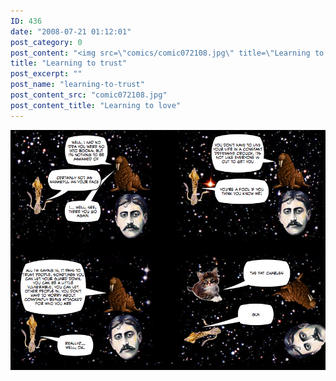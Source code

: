 ```yaml
---
ID: 436
date: "2008-07-21 01:12:01"
post_category: 0
post_content: "<img src=\"comics/comic072108.jpg\" title=\"Learning to love\" />"
title: "Learning to trust"
post_excerpt: ""
post_name: "learning-to-trust"
post_content_src: "comic072108.jpg"
post_content_title: "Learning to love"
---
```



[![Learning to love](/comics-hi-res/comic072108.jpg)](/comics-hi-res/comic072108.jpg)
